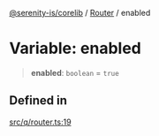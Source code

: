 [@serenity-is/corelib](../../../README.md) / [Router](../README.md) / enabled

# Variable: enabled

> **enabled**: `boolean` = `true`

## Defined in

[src/q/router.ts:19](https://github.com/serenity-is/serenity/blob/master/packages/corelib/src/q/router.ts#L19)
